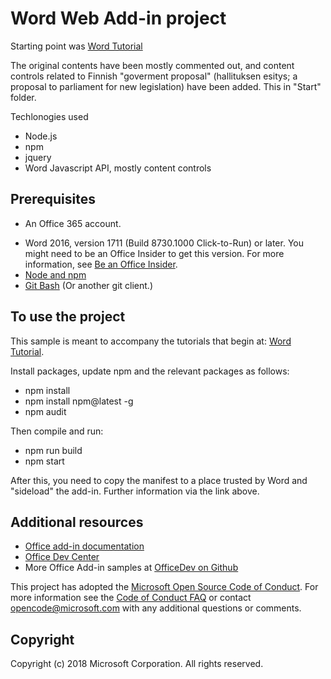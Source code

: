# Word Web Add-in project 
Starting point was [Word Tutorial](https://docs.microsoft.com/en-us/office/dev/add-ins/tutorials/word-tutorial)

The original contents have been mostly commented out, and content controls related to Finnish "goverment proposal" (hallituksen esitys; a proposal to parliament for new legislation) have been added. This in "Start" folder.

Techlonogies used
* Node.js
* npm
* jquery
* Word Javascript API, mostly content controls

## Prerequisites

* An Office 365 account.
- Word 2016, version 1711 (Build 8730.1000 Click-to-Run) or later. You might need to be an Office Insider to get this version. For more information, see [Be an Office Insider](https://products.office.com/en-us/office-insider?tab=tab-1).
- [Node and npm](https://nodejs.org/en/) 
- [Git Bash](https://git-scm.com/downloads) (Or another git client.)

## To use the project

This sample is meant to accompany the tutorials that begin at: [Word Tutorial](https://docs.microsoft.com/en-us/office/dev/add-ins/tutorials/word-tutorial).

Install packages, update npm and the relevant packages as follows:
* npm install
* npm install npm@latest -g
* npm audit

Then compile and run:
* npm run build
* npm start

After this, you need to copy the manifest to a place trusted by Word and "sideload" the add-in. Further information via the link above.

## Additional resources

* [Office add-in documentation](https://docs.microsoft.com/en-us/office/dev/add-ins/)
* [Office Dev Center](https://developer.microsoft.com/office)
* More Office Add-in samples at [OfficeDev on Github](https://github.com/officedev)

This project has adopted the [Microsoft Open Source Code of Conduct](https://opensource.microsoft.com/codeofconduct/). For more information see the [Code of Conduct FAQ](https://opensource.microsoft.com/codeofconduct/faq/) or contact [opencode@microsoft.com](mailto:opencode@microsoft.com) with any additional questions or comments.

## Copyright
Copyright (c) 2018 Microsoft Corporation. All rights reserved.

